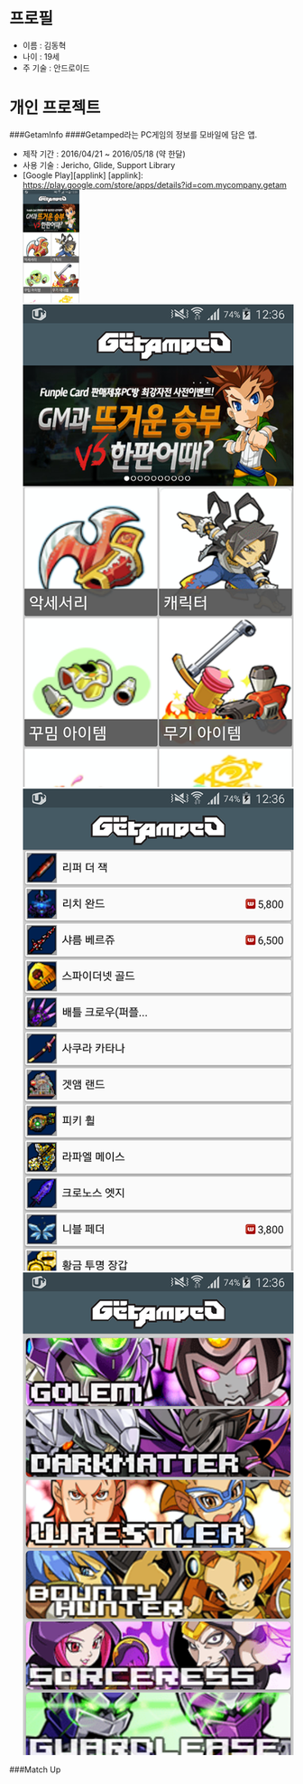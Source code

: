 프로필
============
- 이름 : 김동혁
- 나이 : 19세
- 주 기술 : 안드로이드

개인 프로젝트
============
###GetamInfo
####Getamped라는 PC게임의 정보를 모바일에 담은 앱.
- 제작 기간 : 2016/04/21 ~ 2016/05/18 (약 한달)
- 사용 기술 : Jericho, Glide, Support Library
- [Google Play][applink]
[applink]: https://play.google.com/store/apps/details?id=com.mycompany.getam
<img width="100px" height="200px" src="images/getaminfo1.png"></img>![Alt text](images/getaminfo1.png)![Alt text](images/getaminfo2.png)![Alt text](images/getaminfo3.png)

###Match Up

